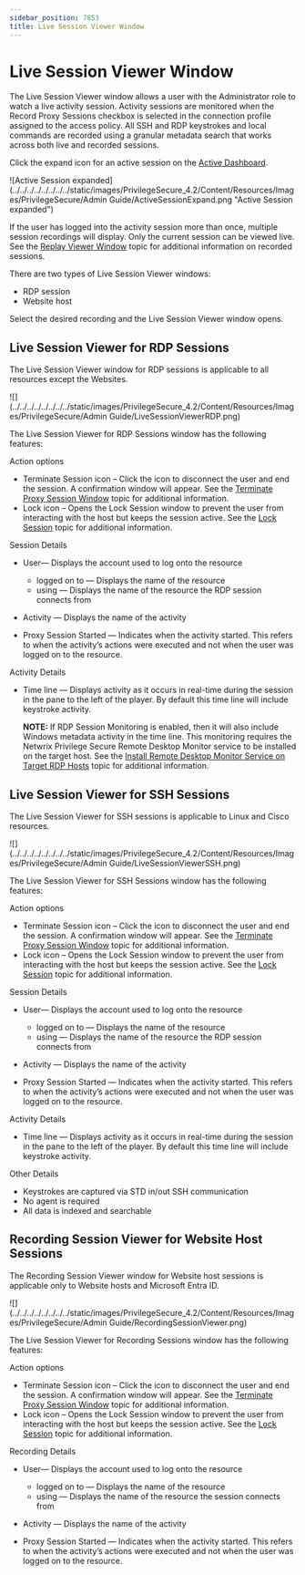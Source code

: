 ```yaml
---
sidebar_position: 7853
title: Live Session Viewer Window
---
```


# Live Session Viewer Window

The Live Session Viewer window allows a user with the Administrator role to watch a live activity session. Activity sessions are monitored when the Record Proxy Sessions checkbox is selected in the connection profile assigned to the access policy. All SSH and RDP keystrokes and local commands are recorded using a granular metadata search that works across both live and recorded sessions.

Click the expand icon for an active session on the [Active Dashboard](../Active "Active Dashboard").

![Active Session expanded](../../../../../../../../static/images/PrivilegeSecure_4.2/Content/Resources/Images/PrivilegeSecure/Admin Guide/ActiveSessionExpand.png "Active Session expanded")

If the user has logged into the activity session more than once, multiple session recordings will display. Only the current session can be viewed live. See the [Replay Viewer Window](ReplayViewer "Replay Viewer Window") topic for additional information on recorded sessions.

There are two types of Live Session Viewer windows:

* RDP session
* Website host

Select the desired recording and the Live Session Viewer window opens.

## Live Session Viewer for RDP Sessions

The Live Session Viewer window for RDP sessions is applicable to all resources except the Websites.

![](../../../../../../../../static/images/PrivilegeSecure_4.2/Content/Resources/Images/PrivilegeSecure/Admin Guide/LiveSessionViewerRDP.png)

The Live Session Viewer for RDP Sessions window has the following features:

Action options

* Terminate Session icon – Click the icon to disconnect the user and end the session. A confirmation window will appear. See the [Terminate Proxy Session Window](TerminateProxySession "Terminate Proxy Session Window") topic for additional information.
* Lock icon – Opens the Lock Session window to prevent the user from interacting with the host but keeps the session active. See the [Lock Session](LockSession "Lock Session") topic for additional information.

Session Details

* User— Displays the account used to log onto the resource

  * logged on to — Displays the name of the resource
  * using — Displays the name of the resource the RDP session connects from
* Activity — Displays the name of the activity
* Proxy Session Started — Indicates when the activity started. This refers to when the activity’s actions were executed and not when the user was logged on to the resource.

Activity Details

* Time line — Displays activity as it occurs in real-time during the session in the pane to the left of the player. By default this time line will include keystroke activity.

  **NOTE:** If RDP Session Monitoring is enabled, then it will also include Windows metadata activity in the time line. This monitoring requires the Netwrix Privilege Secure Remote Desktop Monitor service to be installed on the target host. See the [Install Remote Desktop Monitor Service on Target RDP Hosts](../../../Install/RDPMonitor "Remote Desktop Monitor Service Install on Target RDP Hosts") topic for additional information.

## Live Session Viewer for SSH Sessions

The Live Session Viewer for SSH sessions is applicable to Linux and Cisco resources.

![](../../../../../../../../static/images/PrivilegeSecure_4.2/Content/Resources/Images/PrivilegeSecure/Admin Guide/LiveSessionViewerSSH.png)

The Live Session Viewer for SSH Sessions window has the following features:

Action options

* Terminate Session icon – Click the icon to disconnect the user and end the session. A confirmation window will appear. See the [Terminate Proxy Session Window](TerminateProxySession "Terminate Proxy Session Window") topic for additional information.
* Lock icon – Opens the Lock Session window to prevent the user from interacting with the host but keeps the session active. See the [Lock Session](LockSession "Lock Session") topic for additional information.

Session Details

* User— Displays the account used to log onto the resource

  * logged on to — Displays the name of the resource
  * using — Displays the name of the resource the RDP session connects from
* Activity — Displays the name of the activity
* Proxy Session Started — Indicates when the activity started. This refers to when the activity’s actions were executed and not when the user was logged on to the resource.

Activity Details

* Time line — Displays activity as it occurs in real-time during the session in the pane to the left of the player. By default this time line will include keystroke activity.

Other Details

* Keystrokes are captured via STD in/out SSH communication
* No agent is required
* All data is indexed and searchable

## Recording Session Viewer for Website Host Sessions

The Recording Session Viewer window for Website host sessions is applicable only to Website hosts and Microsoft Entra ID.

![](../../../../../../../../static/images/PrivilegeSecure_4.2/Content/Resources/Images/PrivilegeSecure/Admin Guide/RecordingSessionViewer.png)

The Live Session Viewer for Recording Sessions window has the following features:

Action options

* Terminate Session icon – Click the icon to disconnect the user and end the session. A confirmation window will appear. See the [Terminate Proxy Session Window](TerminateProxySession "Terminate Proxy Session Window") topic for additional information.
* Lock icon – Opens the Lock Session window to prevent the user from interacting with the host but keeps the session active. See the [Lock Session](LockSession "Lock Session") topic for additional information.

Recording Details

* User— Displays the account used to log onto the resource

  * logged on to — Displays the name of the resource
  * using — Displays the name of the resource the session connects from
* Activity — Displays the name of the activity
* Proxy Session Started — Indicates when the activity started. This refers to when the activity’s actions were executed and not when the user was logged on to the resource.